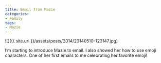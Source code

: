 ```yaml
---
title: Email from Mazie
categories:
- Family
tags:
- Mazie
---
```


![]({{ site.url }}/assets/posts/2014/20140510-123147.jpg)
  



I’m starting to introduce Mazie to email. I also showed her how to use emoji characters. One of her first emails to me celebrating her favorite emoji!
